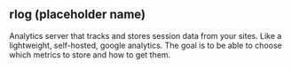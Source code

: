 ## rlog (placeholder name)

Analytics server that tracks and stores session data from your sites. Like a lightweight, self-hosted, google analytics. The goal is to be able to choose which metrics to store and how to get them. 
